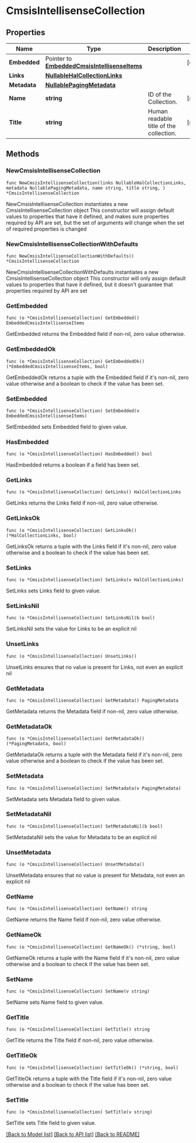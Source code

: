 <!--
Copyright (C) 2020-2024 Arm Limited or its affiliates and Contributors. All rights reserved.
SPDX-License-Identifier: Apache-2.0
-->
# CmsisIntellisenseCollection

## Properties

Name | Type | Description | Notes
------------ | ------------- | ------------- | -------------
**Embedded** | Pointer to [**EmbeddedCmsisIntellisenseItems**](EmbeddedCmsisIntellisenseItems.md) |  | [optional] 
**Links** | [**NullableHalCollectionLinks**](HalCollectionLinks.md) |  | 
**Metadata** | [**NullablePagingMetadata**](PagingMetadata.md) |  | 
**Name** | **string** | ID of the Collection. | [readonly] 
**Title** | **string** | Human readable title of the collection. | [readonly] 

## Methods

### NewCmsisIntellisenseCollection

`func NewCmsisIntellisenseCollection(links NullableHalCollectionLinks, metadata NullablePagingMetadata, name string, title string, ) *CmsisIntellisenseCollection`

NewCmsisIntellisenseCollection instantiates a new CmsisIntellisenseCollection object
This constructor will assign default values to properties that have it defined,
and makes sure properties required by API are set, but the set of arguments
will change when the set of required properties is changed

### NewCmsisIntellisenseCollectionWithDefaults

`func NewCmsisIntellisenseCollectionWithDefaults() *CmsisIntellisenseCollection`

NewCmsisIntellisenseCollectionWithDefaults instantiates a new CmsisIntellisenseCollection object
This constructor will only assign default values to properties that have it defined,
but it doesn't guarantee that properties required by API are set

### GetEmbedded

`func (o *CmsisIntellisenseCollection) GetEmbedded() EmbeddedCmsisIntellisenseItems`

GetEmbedded returns the Embedded field if non-nil, zero value otherwise.

### GetEmbeddedOk

`func (o *CmsisIntellisenseCollection) GetEmbeddedOk() (*EmbeddedCmsisIntellisenseItems, bool)`

GetEmbeddedOk returns a tuple with the Embedded field if it's non-nil, zero value otherwise
and a boolean to check if the value has been set.

### SetEmbedded

`func (o *CmsisIntellisenseCollection) SetEmbedded(v EmbeddedCmsisIntellisenseItems)`

SetEmbedded sets Embedded field to given value.

### HasEmbedded

`func (o *CmsisIntellisenseCollection) HasEmbedded() bool`

HasEmbedded returns a boolean if a field has been set.

### GetLinks

`func (o *CmsisIntellisenseCollection) GetLinks() HalCollectionLinks`

GetLinks returns the Links field if non-nil, zero value otherwise.

### GetLinksOk

`func (o *CmsisIntellisenseCollection) GetLinksOk() (*HalCollectionLinks, bool)`

GetLinksOk returns a tuple with the Links field if it's non-nil, zero value otherwise
and a boolean to check if the value has been set.

### SetLinks

`func (o *CmsisIntellisenseCollection) SetLinks(v HalCollectionLinks)`

SetLinks sets Links field to given value.


### SetLinksNil

`func (o *CmsisIntellisenseCollection) SetLinksNil(b bool)`

 SetLinksNil sets the value for Links to be an explicit nil

### UnsetLinks
`func (o *CmsisIntellisenseCollection) UnsetLinks()`

UnsetLinks ensures that no value is present for Links, not even an explicit nil
### GetMetadata

`func (o *CmsisIntellisenseCollection) GetMetadata() PagingMetadata`

GetMetadata returns the Metadata field if non-nil, zero value otherwise.

### GetMetadataOk

`func (o *CmsisIntellisenseCollection) GetMetadataOk() (*PagingMetadata, bool)`

GetMetadataOk returns a tuple with the Metadata field if it's non-nil, zero value otherwise
and a boolean to check if the value has been set.

### SetMetadata

`func (o *CmsisIntellisenseCollection) SetMetadata(v PagingMetadata)`

SetMetadata sets Metadata field to given value.


### SetMetadataNil

`func (o *CmsisIntellisenseCollection) SetMetadataNil(b bool)`

 SetMetadataNil sets the value for Metadata to be an explicit nil

### UnsetMetadata
`func (o *CmsisIntellisenseCollection) UnsetMetadata()`

UnsetMetadata ensures that no value is present for Metadata, not even an explicit nil
### GetName

`func (o *CmsisIntellisenseCollection) GetName() string`

GetName returns the Name field if non-nil, zero value otherwise.

### GetNameOk

`func (o *CmsisIntellisenseCollection) GetNameOk() (*string, bool)`

GetNameOk returns a tuple with the Name field if it's non-nil, zero value otherwise
and a boolean to check if the value has been set.

### SetName

`func (o *CmsisIntellisenseCollection) SetName(v string)`

SetName sets Name field to given value.


### GetTitle

`func (o *CmsisIntellisenseCollection) GetTitle() string`

GetTitle returns the Title field if non-nil, zero value otherwise.

### GetTitleOk

`func (o *CmsisIntellisenseCollection) GetTitleOk() (*string, bool)`

GetTitleOk returns a tuple with the Title field if it's non-nil, zero value otherwise
and a boolean to check if the value has been set.

### SetTitle

`func (o *CmsisIntellisenseCollection) SetTitle(v string)`

SetTitle sets Title field to given value.



[[Back to Model list]](../README.md#documentation-for-models) [[Back to API list]](../README.md#documentation-for-api-endpoints) [[Back to README]](../README.md)


